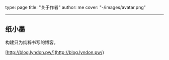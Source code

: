 type: page
title: "关于作者"
author: me
cover: "-/images/avatar.png"

---

## 纸小墨

构建只为纯粹书写的博客。

[http://blog.lyndon.pw/](http://blog.lyndon.pw/)